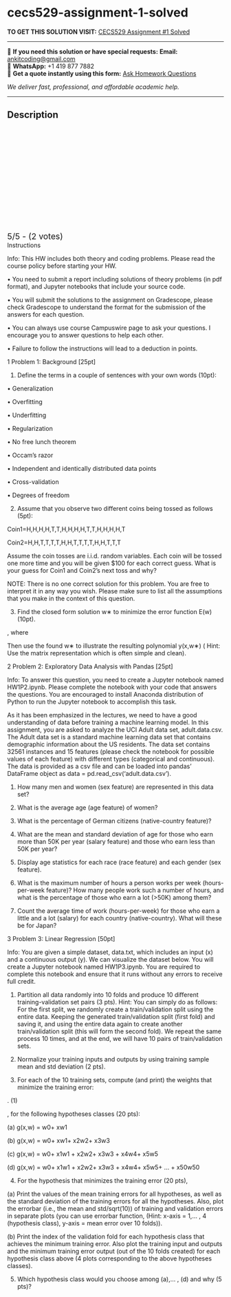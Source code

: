 # cecs529-assignment-1-solved
**TO GET THIS SOLUTION VISIT:** [CECS529 Assignment #1 Solved](https://www.ankitcodinghub.com/product/cs-529-assignment-1-solved-8/)


---

📩 **If you need this solution or have special requests:** **Email:** ankitcoding@gmail.com  
📱 **WhatsApp:** +1 419 877 7882  
📄 **Get a quote instantly using this form:** [Ask Homework Questions](https://www.ankitcodinghub.com/services/ask-homework-questions/)

*We deliver fast, professional, and affordable academic help.*

---

<h2>Description</h2>



<div class="kk-star-ratings kksr-auto kksr-align-center kksr-valign-top" data-payload="{&quot;align&quot;:&quot;center&quot;,&quot;id&quot;:&quot;123223&quot;,&quot;slug&quot;:&quot;default&quot;,&quot;valign&quot;:&quot;top&quot;,&quot;ignore&quot;:&quot;&quot;,&quot;reference&quot;:&quot;auto&quot;,&quot;class&quot;:&quot;&quot;,&quot;count&quot;:&quot;2&quot;,&quot;legendonly&quot;:&quot;&quot;,&quot;readonly&quot;:&quot;&quot;,&quot;score&quot;:&quot;5&quot;,&quot;starsonly&quot;:&quot;&quot;,&quot;best&quot;:&quot;5&quot;,&quot;gap&quot;:&quot;4&quot;,&quot;greet&quot;:&quot;Rate this product&quot;,&quot;legend&quot;:&quot;5\/5 - (2 votes)&quot;,&quot;size&quot;:&quot;24&quot;,&quot;title&quot;:&quot;CECS529 Assignment #1 Solved&quot;,&quot;width&quot;:&quot;138&quot;,&quot;_legend&quot;:&quot;{score}\/{best} - ({count} {votes})&quot;,&quot;font_factor&quot;:&quot;1.25&quot;}">

<div class="kksr-stars">

<div class="kksr-stars-inactive">
            <div class="kksr-star" data-star="1" style="padding-right: 4px">


<div class="kksr-icon" style="width: 24px; height: 24px;"></div>
        </div>
            <div class="kksr-star" data-star="2" style="padding-right: 4px">


<div class="kksr-icon" style="width: 24px; height: 24px;"></div>
        </div>
            <div class="kksr-star" data-star="3" style="padding-right: 4px">


<div class="kksr-icon" style="width: 24px; height: 24px;"></div>
        </div>
            <div class="kksr-star" data-star="4" style="padding-right: 4px">


<div class="kksr-icon" style="width: 24px; height: 24px;"></div>
        </div>
            <div class="kksr-star" data-star="5" style="padding-right: 4px">


<div class="kksr-icon" style="width: 24px; height: 24px;"></div>
        </div>
    </div>

<div class="kksr-stars-active" style="width: 138px;">
            <div class="kksr-star" style="padding-right: 4px">


<div class="kksr-icon" style="width: 24px; height: 24px;"></div>
        </div>
            <div class="kksr-star" style="padding-right: 4px">


<div class="kksr-icon" style="width: 24px; height: 24px;"></div>
        </div>
            <div class="kksr-star" style="padding-right: 4px">


<div class="kksr-icon" style="width: 24px; height: 24px;"></div>
        </div>
            <div class="kksr-star" style="padding-right: 4px">


<div class="kksr-icon" style="width: 24px; height: 24px;"></div>
        </div>
            <div class="kksr-star" style="padding-right: 4px">


<div class="kksr-icon" style="width: 24px; height: 24px;"></div>
        </div>
    </div>
</div>


<div class="kksr-legend" style="font-size: 19.2px;">
            5/5 - (2 votes)    </div>
    </div>
Instructions

Info: This HW includes both theory and coding problems. Please read the course policy before starting your HW.

• You need to submit a report including solutions of theory problems (in pdf format), and Jupyter notebooks that include your source code.

• You will submit the solutions to the assignment on Gradescope, please check Gradescope to understand the format for the submission of the answers for each question.

• You can always use course Campuswire page to ask your questions. I encourage you to answer questions to help each other.

• Failure to follow the instructions will lead to a deduction in points.

1 Problem 1: Background [25pt]

1. Define the terms in a couple of sentences with your own words (10pt):

• Generalization

• Overfitting

• Underfitting

• Regularization

• No free lunch theorem

• Occam’s razor

• Independent and identically distributed data points

• Cross-validation

• Degrees of freedom

2. Assume that you observe two different coins being tossed as follows (5pt):

Coin1=H,H,H,H,T,T,H,H,H,H,T,T,H,H,H,H,T

Coin2=H,H,T,T,T,T,H,H,T,T,T,T,H,H,T,T,T

Assume the coin tosses are i.i.d. random variables. Each coin will be tossed one more time and you will be given $100 for each correct guess. What is your guess for Coin1 and Coin2’s next toss and why?

NOTE: There is no one correct solution for this problem. You are free to interpret it in any way you wish. Please make sure to list all the assumptions that you make in the context of this question.

3. Find the closed form solution w∗ to minimize the error function E(w) (10pt).

, where

Then use the found w∗ to illustrate the resulting polynomial y(x,w∗) ( Hint: Use the matrix representation which is often simple and clean).

2 Problem 2: Exploratory Data Analysis with Pandas [25pt]

Info: To answer this question, you need to create a Jupyter notebook named HW1P2.ipynb. Please complete the notebook with your code that answers the questions. You are encouraged to install Anaconda distribution of Python to run the Jupyter notebook to accomplish this task.

As it has been emphasized in the lectures, we need to have a good understanding of data before training a machine learning model. In this assignment, you are asked to analyze the UCI Adult data set, adult.data.csv. The Adult data set is a standard machine learning data set that contains demographic information about the US residents. The data set contains 32561 instances and 15 features (please check the notebook for possible values of each feature) with different types (categorical and continuous). The data is provided as a csv file and can be loaded into pandas’ DataFrame object as data = pd.read_csv(‘adult.data.csv’).

1. How many men and women (sex feature) are represented in this data set?

2. What is the average age (age feature) of women?

3. What is the percentage of German citizens (native-country feature)?

4. What are the mean and standard deviation of age for those who earn more than 50K per year (salary feature) and those who earn less than 50K per year?

6. Display age statistics for each race (race feature) and each gender (sex feature).

7. What is the maximum number of hours a person works per week (hours-per-week feature)? How many people work such a number of hours, and what is the percentage of those who earn a lot (&gt;50K) among them?

8. Count the average time of work (hours-per-week) for those who earn a little and a lot (salary) for each country (native-country). What will these be for Japan?

3 Problem 3: Linear Regression [50pt]

Info: You are given a simple dataset, data.txt, which includes an input (x) and a continuous output (y). We can visualize the dataset below. You will create a Jupyter notebook named HW1P3.ipynb. You are required to complete this notebook and ensure that it runs without any errors to receive full credit.

1. Partition all data randomly into 10 folds and produce 10 different training-validation set pairs (3 pts). Hint: You can simply do as follows: For the first split, we randomly create a train/validation split using the entire data. Keeping the generated train/validation split (first fold) and saving it, and using the entire data again to create another train/validation split (this will form the second fold). We repeat the same process 10 times, and at the end, we will have 10 pairs of train/validation sets.

2. Normalize your training inputs and outputs by using training sample mean and std deviation (2 pts).

3. For each of the 10 training sets, compute (and print) the weights that minimize the training error:

. (1)

, for the following hypotheses classes (20 pts):

(a) g(x,w) = w0+ xw1

(b) g(x,w) = w0+ xw1+ x2w2+ x3w3

(c) g(x,w) = w0+ x1w1 + x2w2+ x3w3 + x4w4+ x5w5

(d) g(x,w) = w0+ x1w1 + x2w2+ x3w3 + x4w4+ x5w5+ … + x50w50

4. For the hypothesis that minimizes the training error (20 pts),

(a) Print the values of the mean training errors for all hypotheses, as well as the standard deviation of the training errors for all the hypotheses. Also, plot the errorbar (i.e., the mean and std/sqrt(10)) of training and validation errors in separate plots (you can use errorbar function, (Hint: x-axis = 1,… , 4 (hypothesis class), y-axis = mean error over 10 folds)).

(b) Print the index of the validation fold for each hypothesis class that achieves the minimum training error. Also plot the training input and outputs and the minimum training error output (out of the 10 folds created) for each hypothesis class above (4 plots corresponding to the above hypotheses classes).

5. Which hypothesis class would you choose among (a),… , (d) and why (5 pts)?
